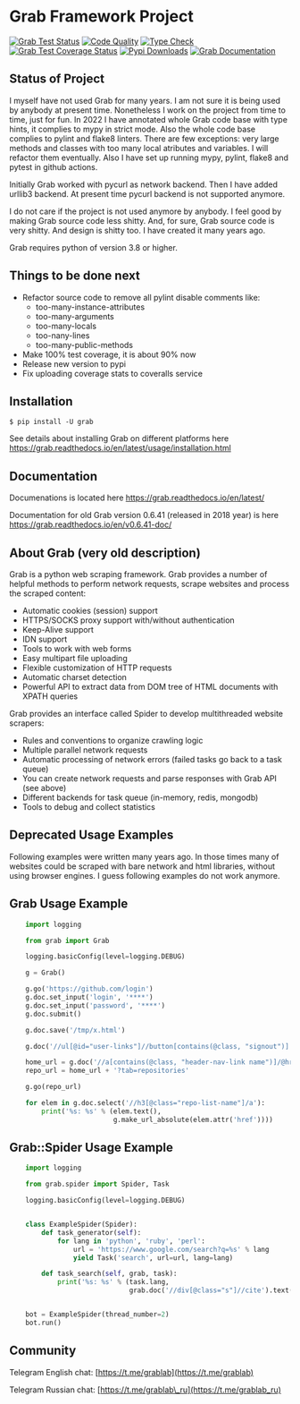 # Grab Framework Project

[![Grab Test Status](https://github.com/lorien/grab/actions/workflows/test.yml/badge.svg)](https://github.com/lorien/grab/actions/workflows/test.yml)
[![Code Quality](https://github.com/lorien/grab/actions/workflows/check.yml/badge.svg)](https://github.com/lorien/grab/actions/workflows/test.yml)
[![Type Check](https://github.com/lorien/grab/actions/workflows/mypy.yml/badge.svg)](https://github.com/lorien/grab/actions/workflows/mypy.yml)
[![Grab Test Coverage Status](https://coveralls.io/repos/github/lorien/grab/badge.svg)](https://coveralls.io/github/lorien/grab)
[![Pypi Downloads](https://img.shields.io/pypi/dw/grab?label=Downloads)](https://pypistats.org/packages/grab)
[![Grab Documentation](https://readthedocs.org/projects/grab/badge/?version=latest)](https://grab.readthedocs.io/en/latest/)

## Status of Project

I myself have not used Grab for many years. I am not sure it is being used by anybody at present time.
Nonetheless I work on the project from time to time, just for fun. In 2022 I have annotated
whole Grab code base with type hints, it complies to mypy in strict mode. Also the whole code base complies to
pylint and flake8 linters. There are few exceptions: very large methods and classes with too many local
atributes and variables. I will refactor them eventually. Also I have set up running mypy, pylint, flake8
and pytest in github actions.

Initially Grab worked with pycurl as network backend. Then I have added urllib3 backend. At present time
pycurl backend is not supported anymore.

I do not care if the project is not used anymore by anybody. I feel good by making Grab source code less shitty.
And, for sure, Grab source code is very shitty. And design is shitty too. I have created it many years ago.

Grab requires python of version 3.8 or higher.

## Things to be done next

* Refactor source code to remove all pylint disable comments like:
    * too-many-instance-attributes
    * too-many-arguments
    * too-many-locals
    * too-nany-lines
    * too-many-public-methods
* Make 100% test coverage, it is about 90% now
* Release new version to pypi
* Fix uploading coverage stats to coveralls service


## Installation

```
$ pip install -U grab
```

See details about installing Grab on different platforms here https://grab.readthedocs.io/en/latest/usage/installation.html


## Documentation

Documenations is located here https://grab.readthedocs.io/en/latest/

Documentation for old Grab version 0.6.41 (released in 2018 year) is here https://grab.readthedocs.io/en/v0.6.41-doc/

## About Grab (very old description)

Grab is a python web scraping framework. Grab provides a number of helpful methods
to perform network requests, scrape websites and process the scraped content:

* Automatic cookies (session) support
* HTTPS/SOCKS proxy support with/without authentication
* Keep-Alive support
* IDN support
* Tools to work with web forms
* Easy multipart file uploading
* Flexible customization of HTTP requests
* Automatic charset detection
* Powerful API to extract data from DOM tree of HTML documents with XPATH queries

Grab provides an interface called Spider to develop multithreaded website scrapers:

* Rules and conventions to organize crawling logic
* Multiple parallel network requests
* Automatic processing of network errors (failed tasks go back to a task queue)
* You can create network requests and parse responses with Grab API (see above)
* Different backends for task queue (in-memory, redis, mongodb)
* Tools to debug and collect statistics

## Deprecated Usage Examples

Following examples were written many years ago. In those times many of websites could
be scraped with bare network and html libraries, without using browser engines. I guess
following examples do not work anymore.


## Grab Usage Example

```python
    import logging

    from grab import Grab

    logging.basicConfig(level=logging.DEBUG)

    g = Grab()

    g.go('https://github.com/login')
    g.doc.set_input('login', '****')
    g.doc.set_input('password', '****')
    g.doc.submit()

    g.doc.save('/tmp/x.html')

    g.doc('//ul[@id="user-links"]//button[contains(@class, "signout")]').assert_exists()

    home_url = g.doc('//a[contains(@class, "header-nav-link name")]/@href').text()
    repo_url = home_url + '?tab=repositories'

    g.go(repo_url)

    for elem in g.doc.select('//h3[@class="repo-list-name"]/a'):
        print('%s: %s' % (elem.text(),
                          g.make_url_absolute(elem.attr('href'))))
```

## Grab::Spider Usage Example

```python
    import logging

    from grab.spider import Spider, Task

    logging.basicConfig(level=logging.DEBUG)


    class ExampleSpider(Spider):
        def task_generator(self):
            for lang in 'python', 'ruby', 'perl':
                url = 'https://www.google.com/search?q=%s' % lang
                yield Task('search', url=url, lang=lang)

        def task_search(self, grab, task):
            print('%s: %s' % (task.lang,
                              grab.doc('//div[@class="s"]//cite').text()))


    bot = ExampleSpider(thread_number=2)
    bot.run()
```


## Community

Telegram English chat: [https://t.me/grablab](https://t.me/grablab)

Telegram Russian chat: [https://t.me/grablab\_ru](https://t.me/grablab_ru)
